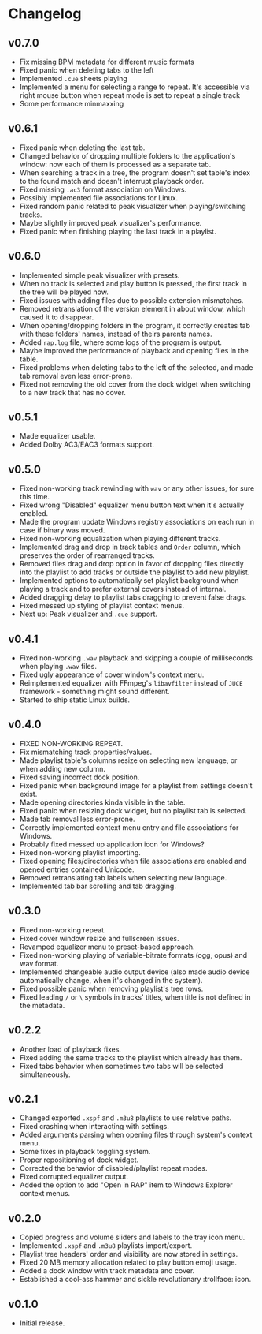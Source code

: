 # Changelog

## v0.7.0

-   Fix missing BPM metadata for different music formats
-   Fixed panic when deleting tabs to the left
-   Implemented `.cue` sheets playing
-   Implemented a menu for selecting a range to repeat. It's accessible via right mouse button when repeat mode is set to repeat a single track
-   Some performance minmaxxing

## v0.6.1

-   Fixed panic when deleting the last tab.
-   Changed behavior of dropping multiple folders to the application's window: now each of them is processed as a separate tab.
-   When searching a track in a tree, the program doesn't set table's index to the found match and doesn't interrupt playback order.
-   Fixed missing `.ac3` format association on Windows.
-   Possibly implemented file associations for Linux.
-   Fixed random panic related to peak visualizer when playing/switching tracks.
-   Maybe slightly improved peak visualizer's performance.
-   Fixed panic when finishing playing the last track in a playlist.

## v0.6.0

-   Implemented simple peak visualizer with presets.
-   When no track is selected and play button is pressed, the first track in the tree will be played now.
-   Fixed issues with adding files due to possible extension mismatches.
-   Removed retranslation of the version element in about window, which caused it to disappear.
-   When opening/dropping folders in the program, it correctly creates tab with these folders' names, instead of theirs parents names.
-   Added `rap.log` file, where some logs of the program is output.
-   Maybe improved the performance of playback and opening files in the table.
-   Fixed problems when deleting tabs to the left of the selected, and made tab removal even less error-prone.
-   Fixed not removing the old cover from the dock widget when switching to a new track that has no cover.

## v0.5.1

-   Made equalizer usable.
-   Added Dolby AC3/EAC3 formats support.

## v0.5.0

-   Fixed non-working track rewinding with `wav` or any other issues, for sure this time.
-   Fixed wrong "Disabled" equalizer menu button text when it's actually enabled.
-   Made the program update Windows registry associations on each run in case if binary was moved.
-   Fixed non-working equalization when playing different tracks.
-   Implemented drag and drop in track tables and `Order` column, which preserves the order of rearranged tracks.
-   Removed files drag and drop option in favor of dropping files directly into the playlist to add tracks or outside the playlist to add new playlist.
-   Implemented options to automatically set playlist background when playing a track and to prefer external covers instead of internal.
-   Added dragging delay to playlist tabs dragging to prevent false drags.
-   Fixed messed up styling of playlist context menus.
-   Next up: Peak visualizer and `.cue` support.

## v0.4.1

-   Fixed non-working `.wav` playback and skipping a couple of milliseconds when playing `.wav` files.
-   Fixed ugly appearance of cover window's context menu.
-   Reimplemented equalizer with FFmpeg's `libavfilter` instead of `JUCE` framework - something might sound different.
-   Started to ship static Linux builds.

## v0.4.0

-   FIXED NON-WORKING REPEAT.
-   Fix mismatching track properties/values.
-   Made playlist table's columns resize on selecting new language, or when adding new column.
-   Fixed saving incorrect dock position.
-   Fixed panic when background image for a playlist from settings doesn't exist.
-   Made opening directories kinda visible in the table.
-   Fixed panic when resizing dock widget, but no playlist tab is selected.
-   Made tab removal less error-prone.
-   Correctly implemented context menu entry and file associations for Windows.
-   Probably fixed messed up application icon for Windows?
-   Fixed non-working playlist importing.
-   Fixed opening files/directories when file associations are enabled and opened entries contained Unicode.
-   Removed retranslating tab labels when selecting new language.
-   Implemented tab bar scrolling and tab dragging.

## v0.3.0

-   Fixed non-working repeat.
-   Fixed cover window resize and fullscreen issues.
-   Revamped equalizer menu to preset-based approach.
-   Fixed non-working playing of variable-bitrate formats (ogg, opus) and wav format.
-   Implemented changeable audio output device (also made audio device automatically change, when it's changed in the system).
-   Fixed possible panic when removing playlist's tree rows.
-   Fixed leading `/` or `\` symbols in tracks' titles, when title is not defined in the metadata.

## v0.2.2

-   Another load of playback fixes.
-   Fixed adding the same tracks to the playlist which already has them.
-   Fixed tabs behavior when sometimes two tabs will be selected simultaneously.

## v0.2.1

-   Changed exported `.xspf` and `.m3u8` playlists to use relative paths.
-   Fixed crashing when interacting with settings.
-   Added arguments parsing when opening files through system's context menu.
-   Some fixes in playback toggling system.
-   Proper repositioning of dock widget.
-   Corrected the behavior of disabled/playlist repeat modes.
-   Fixed corrupted equalizer output.
-   Added the option to add "Open in RAP" item to Windows Explorer context menus.

## v0.2.0

-   Copied progress and volume sliders and labels to the tray icon menu.
-   Implemented `.xspf` and `.m3u8` playlists import/export.
-   Playlist tree headers' order and visibility are now stored in settings.
-   Fixed 20 MB memory allocation related to play button emoji usage.
-   Added a dock window with track metadata and cover.
-   Established a cool-ass hammer and sickle revolutionary :trollface: icon.

## v0.1.0

-   Initial release.
